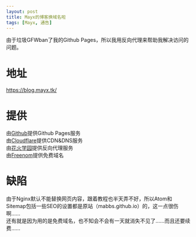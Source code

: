 ```yaml
---
layout: post
title: Mayx的博客换域名啦
tags: [Mayx, 通告]
---
```


由于垃圾GFWban了我的Github Pages，所以我用反向代理来帮助我解决访问的问题。<!--more-->   

# 地址
<https://blog.mayx.tk/>

# 提供
由[Github](//github.com)提供Github Pages服务   
由[Cloudflare](//cloudflare.com)提供CDN&DNS服务   
由[花火学园](//www.say-huahuo.com)提供反向代理服务   
由[Freenom](//www.freenom.com)提供免费域名   

# 缺陷
由于Nginx默认不能替换网页内容，跟着教程也半天弄不好，所以Atom和Sitemap包括一些SEO的设置都是原站（mabbs.github.io）的，这一点很伤啊……   
还有就是因为用的是免费域名，也不知会不会有一天就消失不见了……而且还要续费……
